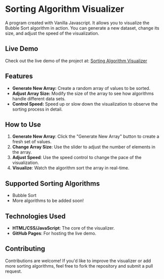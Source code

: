 # Sorting Algorithm Visualizer

A program created with Vanilla Javascript. It allows you to visualize the Bubble Sort algorithm in action. You can generate a new dataset, change its size, and adjust the speed of the visualization.

## Live Demo

Check out the live demo of the project at: [Sorting Algorithm Visualizer](https://froxzen.github.io/Sorting-Algorithm/)

## Features

- **Generate New Array:** Create a random array of values to be sorted.
- **Adjust Array Size:** Modify the size of the array to see how algorithms handle different data sets.
- **Control Speed:** Speed up or slow down the visualization to observe the sorting process in detail.

## How to Use

1. **Generate New Array**: Click the "Generate New Array" button to create a fresh set of values.
2. **Change Array Size**: Use the slider to adjust the number of elements in the array.
3. **Adjust Speed**: Use the speed control to change the pace of the visualization.
4. **Visualize**: Watch the algorithm sort the array in real-time.

## Supported Sorting Algorithms

- Bubble Sort
- More algorithms to be added soon!

## Technologies Used

- **HTML/CSS/JavaScript**: The core of the visualizer.
- **GitHub Pages**: For hosting the live demo.

## Contributing

Contributions are welcome! If you'd like to improve the visualizer or add more sorting algorithms, feel free to fork the repository and submit a pull request.

